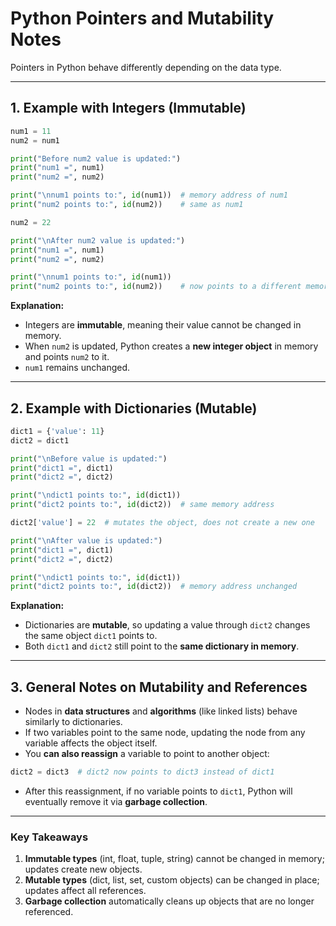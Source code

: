 # Python Pointers and Mutability Notes

Pointers in Python behave differently depending on the data type.

---

## 1. Example with Integers (Immutable)

```python
num1 = 11
num2 = num1

print("Before num2 value is updated:")
print("num1 =", num1)
print("num2 =", num2)

print("\nnum1 points to:", id(num1))  # memory address of num1
print("num2 points to:", id(num2))    # same as num1

num2 = 22

print("\nAfter num2 value is updated:")
print("num1 =", num1)
print("num2 =", num2)

print("\nnum1 points to:", id(num1))
print("num2 points to:", id(num2))    # now points to a different memory address
```

**Explanation:**

- Integers are **immutable**, meaning their value cannot be changed in memory.
- When `num2` is updated, Python creates a **new integer object** in memory and points `num2` to it.
- `num1` remains unchanged.

---

## 2. Example with Dictionaries (Mutable)

```python
dict1 = {'value': 11}
dict2 = dict1

print("\nBefore value is updated:")
print("dict1 =", dict1)
print("dict2 =", dict2)

print("\ndict1 points to:", id(dict1))
print("dict2 points to:", id(dict2))  # same memory address

dict2['value'] = 22  # mutates the object, does not create a new one

print("\nAfter value is updated:")
print("dict1 =", dict1)
print("dict2 =", dict2)

print("\ndict1 points to:", id(dict1))
print("dict2 points to:", id(dict2))  # memory address unchanged
```

**Explanation:**

- Dictionaries are **mutable**, so updating a value through `dict2` changes the same object `dict1` points to.
- Both `dict1` and `dict2` still point to the **same dictionary in memory**.

---

## 3. General Notes on Mutability and References

- Nodes in **data structures** and **algorithms** (like linked lists) behave similarly to dictionaries.
- If two variables point to the same node, updating the node from any variable affects the object itself.
- You **can also reassign** a variable to point to another object:

```python
dict2 = dict3  # dict2 now points to dict3 instead of dict1
```

- After this reassignment, if no variable points to `dict1`, Python will eventually remove it via **garbage collection**.

---

### Key Takeaways

1. **Immutable types** (int, float, tuple, string) cannot be changed in memory; updates create new objects.
2. **Mutable types** (dict, list, set, custom objects) can be changed in place; updates affect all references.
3. **Garbage collection** automatically cleans up objects that are no longer referenced.
